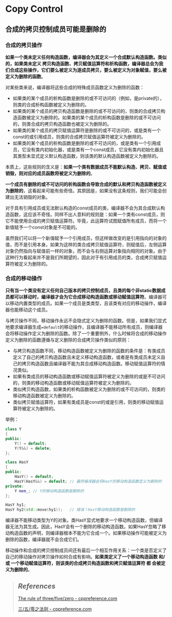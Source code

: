 # Copy Control

## 合成的拷贝控制成员可能是删除的

### 合成的拷贝操作

**如果一个类未定义任何构造函数，编译器会为其定义一个合成默认构造函数。类似的，如果类未定义 拷贝构造函数、拷贝赋值运算符和析构函数，编译器总会为我们合成这些操作，它们要么被定义为逐成员拷贝，要么被定义为对象赋值，要么被定义为删除的函数**。

对某些类来说，编译器将这些合成的特殊成员函数定义为删除的函数：

- 如果类的某个成员的析构函数是删除的或不可访问的（例如，是private的），则类的合成析构函数被定义为删除的。
- 如果类的某个成员的拷贝构造函数是删除的或不可访问的，则类的合成拷贝构造函数被定义为删除的。如果类的某个成员的析构函数是删除的或不可访问的，则类合成的拷贝构造函数也被定义为删除的。
- 如果类的某个成员的拷贝赋值运算符是删除的或不可访问的，或是类有一个const的或引用成员，则类的合成拷贝赋值运算符被定义为删除的。
- 如果类的某个成员的析构函数是删除的或不可访问的，或是类有一个引用成员，它没有类内初始化器，或是类有一个const成员，它没有类内初始化器且其类型未显式定义默认构造函数，则该类的默认构造函数被定义为删除的。 

本质上，这些规则的含义是：**如果一个类有数据成员不能默认构造、拷贝、赋值或销毁，则对应的成员函数将被定义为删除的**。 

**一个成员有删除的或不可访问的析构函数会导致合成的默认和拷贝构造函数被定义为删除的**，这看起来可能有些奇怪。其原因是，如果没有这条规则，我们可能会创建出无法销毁的对象。 

对于具有引用成员或无法默认构造的const成员的类，编译器不会为其合成默认构造函数，这应该不奇怪。同样不出人意料的规则是：如果一个类有const成员，则它不能使用合成的拷贝赋值运算符。毕竟，此运算符试图赋值所有成员，而将一个新值赋予一个const对象是不可能的。 

虽然我们可以将一个新值赋予一个引用成员，但这样做改变的是引用指向的对象的值，而不是引用本身。如果为这样的类合成拷贝赋值运算符，则赋值后，左侧运算对象仍然指向与赋值前一样的对象，而不会与右侧运算对象指向相同的对象。由于这种行为看起来并不是我们所期望的，因此对于有引用成员的类，合成拷贝赋值运算符被定义为删除的。



### 合成的移动操作

**只有当一个类没有定义任何自己版本的拷贝控制成员，且类的每个非static数据成员都可以移动时，编译器才会为它合成移动构造函数或移动赋值运算符**。编译器可以移动内置类型的成员。如果一个成员是类类型，且该类有对应的移动操作，编译器也能移动这个成员。

与拷贝操作不同，移动操作永远不会隐式定义为删除的函数。但是，如果我们显式地要求编译器生成`=default`的移动操作，且编译器不能移动所有成员，则编译器会将移动操作定义为删除的函数。除了一个重要例外，什么时候将合成的移动操作定义为删除的函数遵循与定义删除的合成拷贝操作类似的原则：

- 与拷贝构造函数不同，移动构造函数被定义为删除的函数的条件是：有类成员定义了自己的拷贝构造函数且未定义移动构造函数，或者是有类成员未定义自己的拷贝构造函数且编译器不能为其合成移动构造函数。移动赋值运算符的情况类似。
- 如果有类成员的移动构造函数或移动赋值运算符被定义为删除的或是不可访问的，则类的移动构造函数或移动赋值运算符被定义为删除的。
- 类似拷贝构造函数，如果类的析构函数被定义为删除的或不可访问的，则类的移动构造函数被定义为删除的。
- 类似拷贝赋值运算符，如果有类成员是const的或是引用，则类的移动赋值运算符被定义为删除的。

举例：

```cpp
class Y
{
public:
	Y() = default;
	Y(Y&&) = delete;
};

class HasY
{
public:
	HasY() = default;
	HasY(HasY&&) = default;	// 最终编译器会将HasY的移动构造函数定义为删除的
private:
	Y mem_;	// Y的移动构造函数是删除的
};

HasY hy1;
HasY hy2(std::move(hy1));	// 错误！HasY移动构造函数是删除的
```

编译器不能移动类型为Y的对象。类HasY显式地要求一个移动构造函数，但编译器无法为其生成。因此，HasY会有一个删除的移动构造函数。如果HasY忽略了移动构造函数的声明，则编译器根本不能为它合成一个。如果移动操作可能被定义为删除的函数，编译器就不会合成它们。 

移动操作和合成的拷贝控制成员间还有最后一个相互作用关系：一个类是否定义了自己的移动操作对拷贝操作如何合成有影响。**如果类定义了一个移动构造函数 和/或 一个移动赋值运算符，则该类的合成拷贝构造函数和拷贝赋值运算符 都 会被定义为删除的**。





> ## *References*
>
> [The rule of three/five/zero - cppreference.com](https://en.cppreference.com/w/cpp/language/rule_of_three)
>
> [三/五/零之法则 - cppreference.com](https://zh.cppreference.com/w/cpp/language/rule_of_three)
>
> 